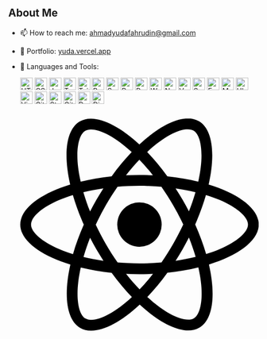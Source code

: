 
## About Me

- 📫 How to reach me: ahmadyudafahrudin@gmail.com
- 🔗 Portfolio: [yuda.vercel.app](https://yuda.vercel.app/)
- 🌱 Languages and Tools:

    <div>
        <span>
            <img src="https://img.shields.io/badge/HTML5-282C34?logo=HTML5" alt="HTML5" title="HTML5" height="25" />
        </span>
        <span>
            <img src="https://img.shields.io/badge/CSS3-282C34?logo=CSS3&logoColor=229EEB" alt="CSS3" title="CSS3" height="25" />
        </span>
        <span>
            <img src="https://img.shields.io/badge/JavaScript-282C34?logo=JavaScript" alt="JavaScript" title="JavaScript" height="25" />
        </span>
        <span>
            <img src="https://img.shields.io/badge/TypeScript-282C34?logo=TypeScript" alt="TypeScript" title="TypeScript" height="25" />
        </span>
        <span>
            <img src="https://img.shields.io/badge/tailwindcss-282C34?logo=tailwindcss" alt="Tailwindcss" title="Tailwindcss" height="25" />
        </span>
        <span>
            <img src="https://img.shields.io/badge/Bootstrap-282C34?logo=Bootstrap" alt="Bootstrap" title="Bootstrap" height="25" />
        </span>
        <span>
            <img src="https://img.shields.io/badge/Sass-282C34?logo=Sass" alt="Sass" title="Sass" height="25" />
        </span>
        <span>
            <img src="https://img.shields.io/badge/PostCSS-282C34?logo=PostCSS" alt="PostCSS" title="PostCSS" height="25" />
        </span>
        <span>
            <img src="https://img.shields.io/badge/PWA-282C34?logo=PWA" alt="PWA" title="PWA" height="25" />
        </span>
        <span>
            <img src="https://img.shields.io/badge/Webpack-282C34?logo=Webpack" alt="Webpack" title="Webpack" height="25" />
        </span>
        <span>
            <img src="https://img.shields.io/badge/Nuxt.js-282C34?logo=nuxt.js" alt="Nuxt.js" title="Nuxt.js" height="25" />
        </span>
        <span>
            <img src="https://img.shields.io/badge/Vue.js-282C34?logo=Vue.js" alt="Vue.js" title="Vue.js" height="25" />
        </span>
        <span>
            <img src="https://img.shields.io/badge/Svelte-282C34?logo=Svelte" alt="Svelte" title="Svelte" height="25" />
        </span>
        <span>
            <img src="https://img.shields.io/badge/Express-282C34?logo=express" alt="Express" title="Express" height="25" />
        </span>
        <span>
            <img src="https://img.shields.io/badge/MongoDB-282C34?logo=mongodb" alt="MongoDb" title="MongoDb" height="25" />
        </span>
        <span>
            <img src="https://img.shields.io/badge/Ubuntu-282C34?logo=Ubuntu" alt="Ubuntu" title="Ubuntu" height="25" />
        </span>
        <span>
            <img src="https://img.shields.io/badge/VisualStudioCode-282C34?logo=VisualStudioCode&logoColor=229EEB" alt="VisualStudioCode" title="VisualStudioCode" height="25" />
        </span>
        <span>
            <img src="https://img.shields.io/badge/GitLab-282C34?logo=GitLab" alt="GitLab" title="GitLab" height="25" />
        </span>
        <span>
            <img src="https://img.shields.io/badge/StackOverflow-282C34?logo=StackOverflow" alt="StackOverflow" title="StackOverflow" height="25" />
        </span>
        <span>
            <img src="https://img.shields.io/badge/GitHub-282C34?logo=GitHub" alt="GitHub" title="GitHub" height="25" />
        </span>
        <span>
            <img src="https://img.shields.io/badge/Docker-282C34?logo=docker" alt="Docker" title="Docker" height="25" />
        </span>
        <span>
            <img src="https://img.shields.io/badge/Django-282C34?logo=Django" alt="Django" title="Django" height="25" />
        </span>
        <svg role="img" viewBox="0 0 24 24" xmlns="http://www.w3.org/2000/svg"><title>React</title><path d="M14.23 12.004a2.236 2.236 0 0 1-2.235 2.236 2.236 2.236 0 0 1-2.236-2.236 2.236 2.236 0 0 1 2.235-2.236 2.236 2.236 0 0 1 2.236 2.236zm2.648-10.69c-1.346 0-3.107.96-4.888 2.622-1.78-1.653-3.542-2.602-4.887-2.602-.41 0-.783.093-1.106.278-1.375.793-1.683 3.264-.973 6.365C1.98 8.917 0 10.42 0 12.004c0 1.59 1.99 3.097 5.043 4.03-.704 3.113-.39 5.588.988 6.38.32.187.69.275 1.102.275 1.345 0 3.107-.96 4.888-2.624 1.78 1.654 3.542 2.603 4.887 2.603.41 0 .783-.09 1.106-.275 1.374-.792 1.683-3.263.973-6.365C22.02 15.096 24 13.59 24 12.004c0-1.59-1.99-3.097-5.043-4.032.704-3.11.39-5.587-.988-6.38-.318-.184-.688-.277-1.092-.278zm-.005 1.09v.006c.225 0 .406.044.558.127.666.382.955 1.835.73 3.704-.054.46-.142.945-.25 1.44-.96-.236-2.006-.417-3.107-.534-.66-.905-1.345-1.727-2.035-2.447 1.592-1.48 3.087-2.292 4.105-2.295zm-9.77.02c1.012 0 2.514.808 4.11 2.28-.686.72-1.37 1.537-2.02 2.442-1.107.117-2.154.298-3.113.538-.112-.49-.195-.964-.254-1.42-.23-1.868.054-3.32.714-3.707.19-.09.4-.127.563-.132zm4.882 3.05c.455.468.91.992 1.36 1.564-.44-.02-.89-.034-1.345-.034-.46 0-.915.01-1.36.034.44-.572.895-1.096 1.345-1.565zM12 8.1c.74 0 1.477.034 2.202.093.406.582.802 1.203 1.183 1.86.372.64.71 1.29 1.018 1.946-.308.655-.646 1.31-1.013 1.95-.38.66-.773 1.288-1.18 1.87-.728.063-1.466.098-2.21.098-.74 0-1.477-.035-2.202-.093-.406-.582-.802-1.204-1.183-1.86-.372-.64-.71-1.29-1.018-1.946.303-.657.646-1.313 1.013-1.954.38-.66.773-1.286 1.18-1.868.728-.064 1.466-.098 2.21-.098zm-3.635.254c-.24.377-.48.763-.704 1.16-.225.39-.435.782-.635 1.174-.265-.656-.49-1.31-.676-1.947.64-.15 1.315-.283 2.015-.386zm7.26 0c.695.103 1.365.23 2.006.387-.18.632-.405 1.282-.66 1.933-.2-.39-.41-.783-.64-1.174-.225-.392-.465-.774-.705-1.146zm3.063.675c.484.15.944.317 1.375.498 1.732.74 2.852 1.708 2.852 2.476-.005.768-1.125 1.74-2.857 2.475-.42.18-.88.342-1.355.493-.28-.958-.646-1.956-1.1-2.98.45-1.017.81-2.01 1.085-2.964zm-13.395.004c.278.96.645 1.957 1.1 2.98-.45 1.017-.812 2.01-1.086 2.964-.484-.15-.944-.318-1.37-.5-1.732-.737-2.852-1.706-2.852-2.474 0-.768 1.12-1.742 2.852-2.476.42-.18.88-.342 1.356-.494zm11.678 4.28c.265.657.49 1.312.676 1.948-.64.157-1.316.29-2.016.39.24-.375.48-.762.705-1.158.225-.39.435-.788.636-1.18zm-9.945.02c.2.392.41.783.64 1.175.23.39.465.772.705 1.143-.695-.102-1.365-.23-2.006-.386.18-.63.406-1.282.66-1.933zM17.92 16.32c.112.493.2.968.254 1.423.23 1.868-.054 3.32-.714 3.708-.147.09-.338.128-.563.128-1.012 0-2.514-.807-4.11-2.28.686-.72 1.37-1.536 2.02-2.44 1.107-.118 2.154-.3 3.113-.54zm-11.83.01c.96.234 2.006.415 3.107.532.66.905 1.345 1.727 2.035 2.446-1.595 1.483-3.092 2.295-4.11 2.295-.22-.005-.406-.05-.553-.132-.666-.38-.955-1.834-.73-3.703.054-.46.142-.944.25-1.438zm4.56.64c.44.02.89.034 1.345.034.46 0 .915-.01 1.36-.034-.44.572-.895 1.095-1.345 1.565-.455-.47-.91-.993-1.36-1.565z"/></svg>
    </div>
    
